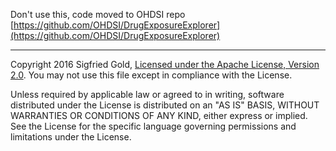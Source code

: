 Don't use this, code moved to OHDSI repo [https://github.com/OHDSI/DrugExposureExplorer](https://github.com/OHDSI/DrugExposureExplorer)



-----------------------------------------

Copyright 2016 Sigfried Gold, 
[Licensed under the Apache License, Version 2.0](https://raw.githubusercontent.com/Sigfried/drugutil/master/LICENSE).
You may not use this file except in compliance with the License.

Unless required by applicable law or agreed to in writing, software
distributed under the License is distributed on an "AS IS" BASIS,
WITHOUT WARRANTIES OR CONDITIONS OF ANY KIND, either express or implied.
See the License for the specific language governing permissions and
limitations under the License.

